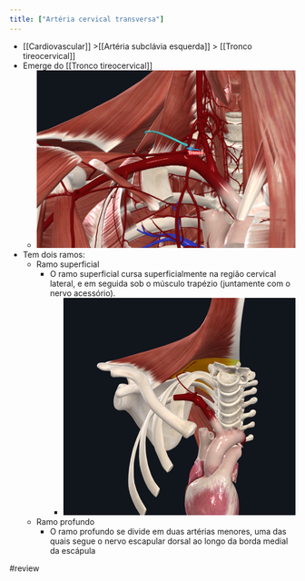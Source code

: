 ```yaml
---
title: ["Artéria cervical transversa"]
---
```

+ [[Cardiovascular]] >[[Artéria subclávia esquerda]] >  [[Tronco tireocervical]] 
+ Emerge do [[Tronco tireocervical]]
	+ ![Pasted image 20210420222551.png](Pasted%20image%2020210420222551.png)
+ Tem dois ramos:
	+ Ramo superficial
		+ O ramo superficial cursa superficialmente na região cervical lateral, e em seguida sob o músculo trapézio (juntamente com o nervo acessório). 
			+ ![Pasted image 20210420222908.png](Pasted%20image%2020210420222908.png)
	+ Ramo profundo
		+ O ramo profundo se divide em duas artérias menores, uma das quais segue o nervo escapular dorsal ao longo da borda medial da escápula

#review 